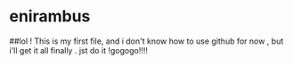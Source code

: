 # enirambus
##lol ! This is my first file, and i don't know how to use github for now , but i'll get it all finally . jst do it !gogogo!!!! 
